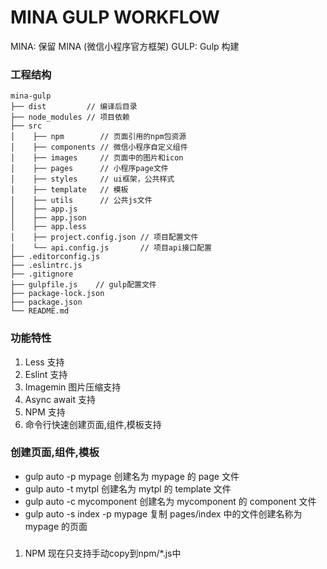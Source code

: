 # MINA GULP WORKFLOW

MINA: 保留 MINA (微信小程序官方框架)
GULP: Gulp 构建

### 工程结构

```
mina-gulp
├── dist         // 编译后目录
├── node_modules // 项目依赖
├── src
│    ├── npm        // 页面引用的npm包资源
│    ├── components // 微信小程序自定义组件
│    ├── images     // 页面中的图片和icon
│    ├── pages      // 小程序page文件
│    ├── styles     // ui框架，公共样式
│    ├── template   // 模板
│    ├── utils      // 公共js文件
│    ├── app.js
│    ├── app.json
│    ├── app.less
│    ├── project.config.json // 项目配置文件
│    └── api.config.js       // 项目api接口配置
├── .editorconfig.js
├── .eslintrc.js
├── .gitignore
├── gulpfile.js    // gulp配置文件
├── package-lock.json
├── package.json
└── README.md
```

### 功能特性

1. Less 支持
2. Eslint 支持
3. Imagemin 图片压缩支持
4. Async await 支持
5. NPM 支持
6. 命令行快速创建页面,组件,模板支持

### 创建页面,组件,模板

- gulp auto -p mypage 创建名为 mypage 的 page 文件
- gulp auto -t mytpl 创建名为 mytpl 的 template 文件
- gulp auto -c mycomponent 创建名为 mycomponent 的 component 文件
- gulp auto -s index -p mypage 复制 pages/index 中的文件创建名称为 mypage 的页面

###

1. NPM 现在只支持手动copy到npm/*.js中
